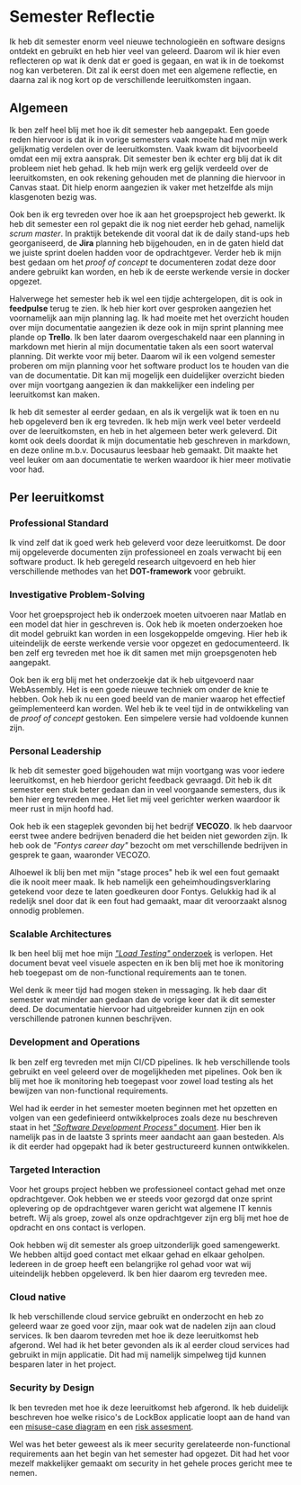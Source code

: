 # Semester Reflectie
Ik heb dit semester enorm veel nieuwe technologieën en software designs ontdekt en gebruikt en heb hier veel van geleerd. Daarom wil ik hier even reflecteren op wat ik denk dat er goed is gegaan, en wat ik in de toekomst nog kan verbeteren. Dit zal ik eerst doen met een algemene reflectie, en daarna zal ik nog kort op de verschillende leeruitkomsten ingaan.

## Algemeen
Ik ben zelf heel blij met hoe ik dit semester heb aangepakt. Een goede reden hiervoor is dat ik in vorige semesters vaak moeite had met mijn werk gelijkmatig verdelen over de leeruitkomsten. Vaak kwam dit bijvoorbeeld omdat een mij extra aansprak. Dit semester ben ik echter erg blij dat ik dit probleem niet heb gehad. Ik heb mijn werk erg gelijk verdeeld over de leeruitkomsten, en ook rekening gehouden met de planning die hiervoor in Canvas staat. Dit hielp enorm aangezien ik vaker met hetzelfde als mijn klasgenoten bezig was. 

Ook ben ik erg tevreden over hoe ik aan het groepsproject heb gewerkt. Ik heb dit semester een rol gepakt die ik nog niet eerder heb gehad, namelijk *scrum master*. In praktijk betekende dit vooral dat ik de daily stand-ups heb georganiseerd, de **Jira** planning heb bijgehouden, en in de gaten hield dat we juiste sprint doelen hadden voor de opdrachtgever. Verder heb ik mijn best gedaan om het *proof of concept* te documenteren zodat deze door andere gebruikt kan worden, en heb ik de eerste werkende versie in docker opgezet. 

Halverwege het semester heb ik wel een tijdje achtergelopen, dit is ook in **feedpulse** terug te zien. Ik heb hier kort over gesproken aangezien het voornamelijk aan mijn planning lag. Ik had moeite met het overzicht houden over mijn documentatie aangezien ik deze ook in mijn sprint planning mee plande op **Trello**. Ik ben later daarom overgeschakeld naar een planning in markdown met hierin al mijn documentatie taken als een soort waterval planning. Dit werkte voor mij beter. Daarom wil ik een volgend semester proberen om mijn planning voor het software product los te houden van die van de documentatie. Dit kan mij mogelijk een duidelijker overzicht bieden over mijn voortgang aangezien ik dan makkelijker een indeling per leeruitkomst kan maken. 

Ik heb dit semester al eerder gedaan, en als ik vergelijk wat ik toen en nu heb opgeleverd ben ik erg tevreden. Ik heb mijn werk veel beter verdeeld over de leeruitkomsten, en heb in het algemeen beter werk geleverd. Dit komt ook deels doordat ik mijn documentatie heb geschreven in markdown, en deze online m.b.v. Docusaurus leesbaar heb gemaakt. Dit maakte het veel leuker om aan documentatie te werken waardoor ik hier meer motivatie voor had.

## Per leeruitkomst

### Professional Standard
Ik vind zelf dat ik goed werk heb geleverd voor deze leeruitkomst. De door mij opgeleverde documenten zijn professioneel en zoals verwacht bij een software product. Ik heb geregeld research uitgevoerd en heb hier verschillende methodes van het **DOT-framework** voor gebruikt. 

### Investigative Problem-Solving
Voor het groepsproject heb ik onderzoek moeten uitvoeren naar Matlab en een model dat hier in geschreven is. Ook heb ik moeten onderzoeken hoe dit model gebruikt kan worden in een losgekoppelde omgeving. Hier heb ik uiteindelijk de eerste werkende versie voor opgezet en gedocumenteerd. Ik ben zelf erg tevreden met hoe ik dit samen met mijn groepsgenoten heb aangepakt. 

Ook ben ik erg blij met het onderzoekje dat ik heb uitgevoerd naar WebAssembly. Het is een goede nieuwe techniek om onder de knie te hebben. Ook heb ik nu een goed beeld van de manier waarop het effectief geïmplementeerd kan worden. Wel heb ik te veel tijd in de ontwikkeling van de *proof of concept* gestoken. Een simpelere versie had voldoende kunnen zijn.

### Personal Leadership
Ik heb dit semester goed bijgehouden wat mijn voortgang was voor iedere leeruitkomst, en heb hierdoor gericht feedback gevraagd. Dit heb ik dit semester een stuk beter gedaan dan in veel voorgaande semesters, dus ik ben hier erg tevreden mee. Het liet mij veel gerichter werken waardoor ik meer rust in mijn hoofd had. 

Ook heb ik een stageplek gevonden bij het bedrijf **VECOZO**. Ik heb daarvoor eerst twee andere bedrijven benaderd die het beiden niet geworden zijn. Ik heb ook de *"Fontys career day"* bezocht om met verschillende bedrijven in gesprek te gaan, waaronder VECOZO. 

Alhoewel ik blij ben met mijn "stage proces" heb ik wel een fout gemaakt die ik nooit meer maak. Ik heb namelijk een geheimhoudingsverklaring getekend voor deze te laten goedkeuren door Fontys. Gelukkig had ik al redelijk snel door dat ik een fout had gemaakt, maar dit veroorzaakt alsnog onnodig problemen. 

### Scalable Architectures
Ik ben heel blij met hoe mijn [*"Load Testing"* onderzoek](https://rikdgd.github.io/rikdegoede-s6-docs/docs/scalable-architectures/Microservices/load-testing) is verlopen. Het document bevat veel visuele aspecten en ik ben blij met hoe ik monitoring heb toegepast om de non-functional requirements aan te tonen.

Wel denk ik meer tijd had mogen steken in messaging. Ik heb daar dit semester wat minder aan gedaan dan de vorige keer dat ik dit semester deed. De documentatie hiervoor had uitgebreider kunnen zijn en ook verschillende patronen kunnen beschrijven. 

### Development and Operations
Ik ben zelf erg tevreden met mijn CI/CD pipelines. Ik heb verschillende tools gebruikt en veel geleerd over de mogelijkheden met pipelines. Ook ben ik blij met hoe ik monitoring heb toegepast voor zowel load testing als het bewijzen van non-functional requirements.

Wel had ik eerder in het semester moeten beginnen met het opzetten en volgen van een gedefinieerd ontwikkelproces zoals deze nu beschreven staat in het [*"Software Development Process"* document](https://rikdgd.github.io/rikdegoede-s6-docs/docs/DevSecOps/development-process). Hier ben ik namelijk pas in de laatste 3 sprints meer aandacht aan gaan besteden. Als ik dit eerder had opgepakt had ik beter gestructureerd kunnen ontwikkelen.

### Targeted Interaction
Voor het groups project hebben we professioneel contact gehad met onze opdrachtgever. Ook hebben we er steeds voor gezorgd dat onze sprint oplevering op de opdrachtgever waren gericht wat algemene IT kennis betreft. Wij als groep, zowel als onze opdrachtgever zijn erg blij met hoe de opdracht en ons contact is verlopen.

Ook hebben wij dit semester als groep uitzonderlijk goed samengewerkt. We hebben altijd goed contact met elkaar gehad en elkaar geholpen. Iedereen in de groep heeft een belangrijke rol gehad voor wat wij uiteindelijk hebben opgeleverd. Ik ben hier daarom erg tevreden mee. 

### Cloud native
Ik heb verschillende cloud service gebruikt en onderzocht en heb zo geleerd waar ze goed voor zijn, maar ook wat de nadelen zijn aan cloud services. Ik ben daarom tevreden met hoe ik deze leeruitkomst heb afgerond. Wel had ik het beter gevonden als ik al eerder cloud services had gebruikt in mijn applicatie. Dit had mij namelijk simpelweg tijd kunnen besparen later in het project. 

### Security by Design
Ik ben tevreden met hoe ik deze leeruitkomst heb afgerond. Ik heb duidelijk beschreven hoe welke risico's de LockBox applicatie loopt aan de hand van een [misuse-case diagram](https://rikdgd.github.io/rikdegoede-s6-docs/docs/Application-Design/Design-Document/#misuse-case-diagram) en een [risk assesment](https://rikdgd.github.io/rikdegoede-s6-docs/docs/security-by-design/risk-assessment). 

Wel was het beter geweest als ik meer security gerelateerde non-functional requirements aan het begin van het semester had opgezet. Dit had het voor mezelf makkelijker gemaakt om security in het gehele proces gericht mee te nemen. 